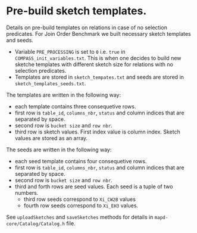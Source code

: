 # Pre-build sketch templates.
Details on pre-build templates on relations in case of no selection predicates. For Join Order Benchmark we built necessary sketch templates and seeds.

- Variable `PRE_PROCESSING` is set to `0` i.e. `true` in `COMPASS_init_variables.txt`. This is when one decides to build new sketche templates with different sketch size for relations with no selection predicates.
- Templates are stored in `sketch_tempates.txt` and seeds are stored in `sketch_templates_seeds.txt`.

The templates are written in the following way:
- each template contains three consequetive rows.
- first row is `table_id`, `columns_nbr`, `status` and column indices that are separated by space.
- second row is `bucket size` and `row nbr`.
- third row is sketch values. First index value is column index. Sketch values are stored as an array.

The seeds are written in the following way:
- each seed template contains four consequetive rows.
- first row is `table_id`, `columns_nbr`, `status` and column indices that are separated by space.
- second row is `bucket size` and `row nbr`.
- third and forth rows are seed values. Each seed is a tuple of two numbers.
  - third row seeds correspond to `Xi_CW2B` values
  - fourth row seeds correspond to `Xi_EH3` values.

See `uploadSketches` and `saveSketches` methods for details in `mapd-core/Catalog/Catalog.h` file.
